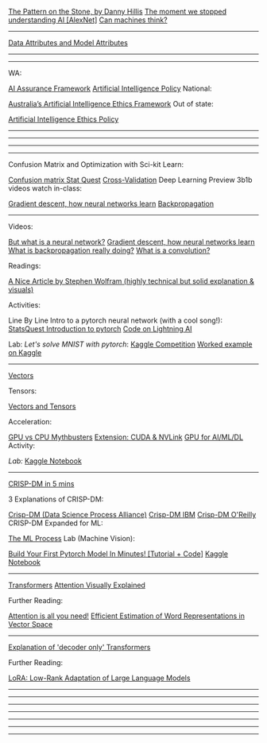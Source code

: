 [The Pattern on the Stone, by Danny Hillis](https://www.goodreads.com/book/show/277658.The_Pattern_on_the_Stone)
[The moment we stopped understanding AI [AlexNet]](https://www.youtube.com/watch?v=UZDiGooFs54)
[Can machines think?](https://academic.oup.com/mind/article/LIX/236/433/986238)

[](https://course.fast.ai/)
<!-- Session 1 Resources Go Here -->
---

[Data Attributes and Model Attributes](https://docs.oracle.com/en/database/oracle/machine-learning/oml4sql/23/dmprg/about-attributes.html)



<!-- Session 2 Resources Go Here -->

---
<!-- Session 3 Resources Go Here -->
---
WA:

[AI Assurance Framework](https://www.wa.gov.au/system/files/2024-03/wagovernmentaiassuranceform_0.pdf)
[Artificial Intelligence Policy](https://www.wa.gov.au/system/files/2024-03/wagovaipolicy_0.pdf)
National:

[Australia’s Artificial Intelligence Ethics Framework](https://www.industry.gov.au/publications/australias-artificial-intelligence-ethics-framework)
Out of state:

[Artificial Intelligence Ethics Policy](https://www.digital.nsw.gov.au/policy/artificial-intelligence/artificial-intelligence-ethics-policy)

<!-- Session 4 Resources Go Here -->
---
<!-- Session 5 Resources Go Here -->
---
<!-- Session 6 Resources Go Here -->
---
<!-- Session 7 Resources Go Here -->
---
<!-- Session 8 Resources Go Here -->

Confusion Matrix and Optimization with Sci-kit Learn:

[Confusion matrix Stat Quest](https://www.youtube.com/watch?v=Kdsp6soqA7o)
[Cross-Validation](https://www.youtube.com/watch?v=fSytzGwwBVw&list=PLblh5JKOoLUICTaGLRoHQDuF_7q2GfuJF&index=2)
Deep Learning Preview
3b1b videos watch in-class:

[Gradient descent, how neural networks learn](https://www.youtube.com/watch?v=IHZwWFHWa-w)
[Backpropagation](https://www.youtube.com/watch?v=IN2XmBhILt4&t=0s)


---
Videos:

[But what is a neural network?](https://www.youtube.com/watch?v=aircAruvnKk)
[Gradient descent, how neural networks learn](https://www.youtube.com/watch?v=IHZwWFHWa-w)
[What is backpropagation really doing?](https://www.youtube.com/watch?v=Ilg3gGewQ5U)
[What is a convolution?](https://www.youtube.com/watch?v=KuXjwB4LzSA)

Readings:

[A Nice Article by Stephen Wolfram (highly technical but solid explanation & visuals)](https://writings.stephenwolfram.com/2024/08/whats-really-going-on-in-machine-learning-some-minimal-models/)

Activities:

Line By Line Intro to a pytorch neural network (with a cool song!):
[StatsQuest Introduction to pytorch](https://www.youtube.com/watch?v=FHdlXe1bSe4&list=PLblh5JKOoLUICTaGLRoHQDuF_7q2GfuJF&index=95)
[Code on Lightning AI](https://lightning.ai/lightning-ai/studios/statquest-introduction-to-coding-neural-networks-with-pytorch?view=public&section=all)

Lab:
*Let's solve MNIST with pytorch*: 
[Kaggle Competition](https://www.kaggle.com/competitions/digit-recognizer)
[Worked example on Kaggle](https://www.kaggle.com/code/abhinand05/mnist-introduction-to-computervision-with-pytorch#Define-Network-Architecture)

<!-- Session 9 Resources Go Here -->
---
<!-- Session 10 Resources Go Here -->

[Vectors](https://www.youtube.com/watch?v=fNk_zzaMoSs)

Tensors:

[Vectors and Tensors](https://youtu.be/f5liqUk0ZTw?si=Kbu-3dZr6AUp-5W0)

Acceleration:

[GPU vs CPU Mythbusters](https://www.youtube.com/watch?v=-P28LKWTzrI)
[Extension: CUDA & NVLink](https://www.youtube.com/watch?v=hBKcL8fNZ18)
[GPU for AI/ML/DL](https://www.youtube.com/watch?v=YiX9p8A7LqE)
Activity:

*Lab:* 
[Kaggle Notebook](https://www.kaggle.com/code/abhinand05/in-depth-guide-to-convolutional-neural-networks)




---
<!-- Session 11 Resources Go Here -->

[CRISP-DM in 5 mins](https://www.youtube.com/watch?v=q_okDS2RtzY)

3 Explanations of CRISP-DM:

[Crisp-DM (Data Science Process Alliance)](https://www.datascience-pm.com/crisp-dm-2/)
[Crisp-DM IBM](https://www.ibm.com/docs/en/spss-modeler/saas?topic=dm-crisp-help-overview)
[Crisp-DM O'Reilly](https://learning.oreilly.com/library/view/r-data-mining/9781787124462/05ec6eb6-bd0b-4180-ac01-21f83d8afcc7.xhtml)
CRISP-DM Expanded for ML:

[The ML Process](https://learning.oreilly.com/library/view/machine-learning-pocket/9781492047537/ch02.html)
Lab (Machine Vision):

[Build Your First Pytorch Model In Minutes! [Tutorial + Code]](https://www.youtube.com/watch?v=tHL5STNJKag)
[Kaggle Notebook](https://www.kaggle.com/code/robikscube/train-your-first-pytorch-model-card-classifier)


---
<!-- Session 12 Resources Go Here -->

[Transformers](https://huggingface.co/learn/nlp-course/chapter1/1?fw=pt)
[Attention Visually Explained](https://www.youtube.com/watch?v=eMlx5fFNoYc)



Further Reading:


[Attention is all you need!](https://arxiv.org/abs/1706.03762)
[Efficient Estimation of Word Representations in Vector Space](https://arxiv.org/pdf/1301.3781)

---
<!-- Session 13 Resources Go Here -->

[Explanation of 'decoder only' Transformers](https://ai.stackexchange.com/questions/40179/how-does-the-decoder-only-transformer-architecture-work)

Further Reading:

[LoRA: Low-Rank Adaptation of Large Language Models](https://arxiv.org/abs/2106.09685)

---
<!-- Session 14 Resources Go Here -->



---
<!-- Session 15 Resources Go Here -->



---
<!-- Session 16 Resources Go Here -->



---
<!-- Session 17 Resources Go Here -->



---
<!-- Session 18 Resources Go Here -->



---
<!-- Session 19 Resources Go Here -->



---
<!-- Session 20 Resources Go Here -->

